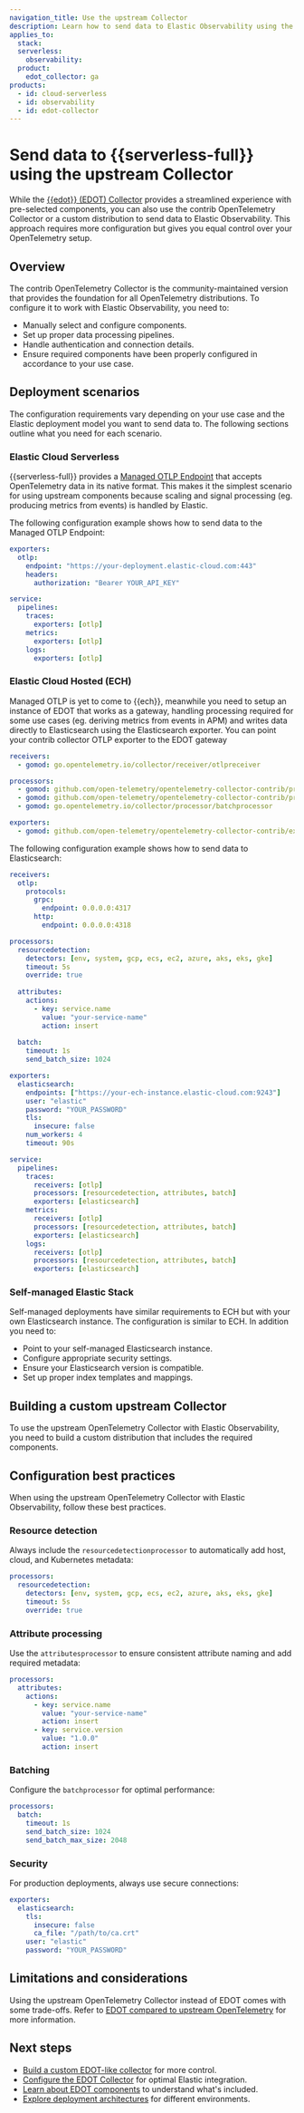 ```yaml
---
navigation_title: Use the upstream Collector
description: Learn how to send data to Elastic Observability using the upstream OpenTelemetry Collector instead of EDOT.
applies_to:
  stack:
  serverless:
    observability:
  product:
    edot_collector: ga
products:
  - id: cloud-serverless
  - id: observability
  - id: edot-collector
---
```


# Send data to {{serverless-full}} using the upstream Collector

While the [{{edot}} (EDOT) Collector](/reference/index.md) provides a streamlined experience with pre-selected components, you can also use the contrib OpenTelemetry Collector or a custom distribution to send data to Elastic Observability. This approach requires more configuration but gives you equal control over your OpenTelemetry setup.

## Overview

The contrib OpenTelemetry Collector is the community-maintained version that provides the foundation for all OpenTelemetry distributions. To configure it to work with Elastic Observability, you need to:

- Manually select and configure components.
- Set up proper data processing pipelines.
- Handle authentication and connection details.
- Ensure required components have been properly configured in accordance to your use case.

## Deployment scenarios

The configuration requirements vary depending on your use case and the Elastic deployment model you want to send data to. The following sections outline what you need for each scenario.

### Elastic Cloud Serverless

{{serverless-full}} provides a [Managed OTLP Endpoint](/reference/motlp.md) that accepts OpenTelemetry data in its native format. This makes it the simplest scenario for using upstream components because scaling and signal processing (eg. producing metrics from events) is handled by Elastic.

The following configuration example shows how to send data to the Managed OTLP Endpoint:

```yaml
exporters:
  otlp:
    endpoint: "https://your-deployment.elastic-cloud.com:443"
    headers:
      authorization: "Bearer YOUR_API_KEY"

service:
  pipelines:
    traces:
      exporters: [otlp]
    metrics:
      exporters: [otlp]
    logs:
      exporters: [otlp]
```

### Elastic Cloud Hosted (ECH)

Managed OTLP is yet to come to {{ech}}, meanwhile you need to setup an instance of EDOT that works as a gateway, handling processing required for some use cases (eg. deriving metrics from events in APM) and writes data directly to Elasticsearch using the Elasticsearch exporter. You can point your contrib collector OTLP exporter to the EDOT gateway

```yaml
receivers:
  - gomod: go.opentelemetry.io/collector/receiver/otlpreceiver

processors:
  - gomod: github.com/open-telemetry/opentelemetry-collector-contrib/processor/resourcedetectionprocessor
  - gomod: github.com/open-telemetry/opentelemetry-collector-contrib/processor/attributesprocessor
  - gomod: go.opentelemetry.io/collector/processor/batchprocessor

exporters:
  - gomod: github.com/open-telemetry/opentelemetry-collector-contrib/exporter/elasticsearchexporter
```

The following configuration example shows how to send data to Elasticsearch:

```yaml
receivers:
  otlp:
    protocols:
      grpc:
        endpoint: 0.0.0.0:4317
      http:
        endpoint: 0.0.0.0:4318

processors:
  resourcedetection:
    detectors: [env, system, gcp, ecs, ec2, azure, aks, eks, gke]
    timeout: 5s
    override: true
  
  attributes:
    actions:
      - key: service.name
        value: "your-service-name"
        action: insert
  
  batch:
    timeout: 1s
    send_batch_size: 1024

exporters:
  elasticsearch:
    endpoints: ["https://your-ech-instance.elastic-cloud.com:9243"]
    user: "elastic"
    password: "YOUR_PASSWORD"
    tls:
      insecure: false
    num_workers: 4
    timeout: 90s

service:
  pipelines:
    traces:
      receivers: [otlp]
      processors: [resourcedetection, attributes, batch]
      exporters: [elasticsearch]
    metrics:
      receivers: [otlp]
      processors: [resourcedetection, attributes, batch]
      exporters: [elasticsearch]
    logs:
      receivers: [otlp]
      processors: [resourcedetection, attributes, batch]
      exporters: [elasticsearch]
```

### Self-managed Elastic Stack

Self-managed deployments have similar requirements to ECH but with your own Elasticsearch instance. The configuration is similar to ECH. In addition you need to:

- Point to your self-managed Elasticsearch instance.
- Configure appropriate security settings.
- Ensure your Elasticsearch version is compatible.
- Set up proper index templates and mappings.

## Building a custom upstream Collector

To use the upstream OpenTelemetry Collector with Elastic Observability, you need to build a custom distribution that includes the required components.

## Configuration best practices

When using the upstream OpenTelemetry Collector with Elastic Observability, follow these best practices.

### Resource detection

Always include the `resourcedetectionprocessor` to automatically add host, cloud, and Kubernetes metadata:

```yaml
processors:
  resourcedetection:
    detectors: [env, system, gcp, ecs, ec2, azure, aks, eks, gke]
    timeout: 5s
    override: true
```

### Attribute processing

Use the `attributesprocessor` to ensure consistent attribute naming and add required metadata:

```yaml
processors:
  attributes:
    actions:
      - key: service.name
        value: "your-service-name"
        action: insert
      - key: service.version
        value: "1.0.0"
        action: insert
```

### Batching

Configure the `batchprocessor` for optimal performance:

```yaml
processors:
  batch:
    timeout: 1s
    send_batch_size: 1024
    send_batch_max_size: 2048
```

### Security

For production deployments, always use secure connections:

```yaml
exporters:
  elasticsearch:
    tls:
      insecure: false
      ca_file: "/path/to/ca.crt"
    user: "elastic"
    password: "YOUR_PASSWORD"
```

## Limitations and considerations

Using the upstream OpenTelemetry Collector instead of EDOT comes with some trade-offs. Refer to [EDOT compared to upstream OpenTelemetry](/reference/compatibility/edot-vs-upstream.md) for more information.

## Next steps

- [Build a custom EDOT-like collector](/reference/edot-collector/custom-collector.md) for more control.
- [Configure the EDOT Collector](/reference/edot-collector/config/index.md) for optimal Elastic integration.
- [Learn about EDOT components](/reference/edot-collector/components.md) to understand what's included.
- [Explore deployment architectures](/reference/architecture/index.md) for different environments.
